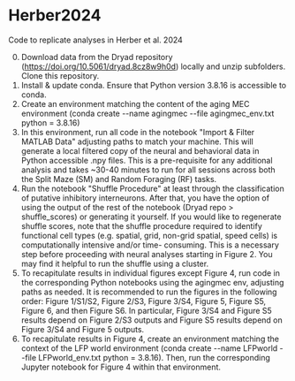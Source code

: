 # Herber2024
 Code to replicate analyses in Herber et al. 2024

0. Download data from the Dryad repository (https://doi.org/10.5061/dryad.8cz8w9h0d) locally and unzip subfolders. Clone this repository.
1. Install & update conda. Ensure that Python version 3.8.16 is accessible to conda.
2. Create an environment matching the content of the aging MEC environment (conda create --name agingmec --file agingmec_env.txt python = 3.8.16)
3. In this environment, run all code in the notebook "Import & Filter MATLAB Data" adjusting paths to match your machine. This will generate a local filtered copy of 
the neural and behavioral data in Python accessible .npy files. This is a pre-requisite for any additional analysis and takes ~30-40 minutes to run 
for all sessions across both the Split Maze (SM) and Random Foraging (RF) tasks. 
4. Run the notebook "Shuffle Procedure" at least through the classification of putative inhibitory interneurons. After that, you have the option of 
using the output of the rest of the notebook (Dryad repo > shuffle_scores) or generating it yourself. If you would like to regenerate shuffle scores, note that the 
shuffle procedure required to identify functional cell types (e.g. spatial, grid, non-grid spatial, speed cells) is computationally intensive and/or time-
consuming. This is a necessary step before proceeding with neural analyses starting in Figure 2. You may find it helpful to run the shuffle using a cluster. 
5. To recapitulate results in individual figures except Figure 4, run code in the corresponding Python notebooks using the agingmec env, adjusting paths as needed. It is recommended
to run the figures in the following order: Figure 1/S1/S2, Figure 2/S3, Figure 3/S4, Figure 5, Figure S5, Figure 6, and then Figure S6. In particular, Figure 3/S4 and Figure S5 results depend on Figure 2/S3 outputs and Figure S5 results depend on Figure 3/S4 and Figure 5 outputs.
6. To recapitulate results in Figure 4, create an environment matching the context of the LFP world environment (conda create --name LFPworld --file LFPworld_env.txt python = 3.8.16). 
Then, run the corresponding Jupyter notebook for Figure 4 within that environment.
    
